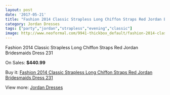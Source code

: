 ```yaml
---
layout: post
date: '2017-05-21'
title: "Fashion 2014 Classic Strapless Long Chiffon Straps Red Jordan Bridesmaids Dress 231"
category: Jordan Dresses
tags: ["party","jordan","strapless","evening","classic"]
image: http://www.neoformal.com/9941-thickbox_default/fashion-2014-classic-strapless-long-chiffon-straps-red-jordan-bridesmaids-dress-231.jpg
---
```

Fashion 2014 Classic Strapless Long Chiffon Straps Red Jordan Bridesmaids Dress 231

On Sales: **$440.99**
<a href="https://www.neoformal.com/en/jordan-dresses/3447-fashion-2014-classic-strapless-long-chiffon-straps-red-jordan-bridesmaids-dress-231.html"><amp-img layout="responsive" width="600" height="600" src="//www.neoformal.com/9941-thickbox_default/fashion-2014-classic-strapless-long-chiffon-straps-red-jordan-bridesmaids-dress-231.jpg" alt="Fashion 2014 Classic Strapless Long Chiffon Straps Red Jordan Bridesmaids Dress 231 0" /></a>

Buy it: [Fashion 2014 Classic Strapless Long Chiffon Straps Red Jordan Bridesmaids Dress 231](https://www.neoformal.com/en/jordan-dresses/3447-fashion-2014-classic-strapless-long-chiffon-straps-red-jordan-bridesmaids-dress-231.html "Fashion 2014 Classic Strapless Long Chiffon Straps Red Jordan Bridesmaids Dress 231")

View more: [Jordan Dresses](https://www.neoformal.com/en/46-jordan-dresses "Jordan Dresses")